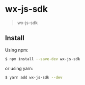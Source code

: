 # wx-js-sdk

> wx-js-sdk

## Install

Using npm:

```bash
$ npm install --save-dev wx-js-sdk
```

or using yarn:

```bash
$ yarn add wx-js-sdk --dev
```
